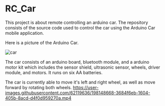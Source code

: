 # RC_Car

This project is about remote controlling an arduino car.
The repository consists of the source code used to control the car using the Arduino Car mobile application.

Here is a picture of the Arduino Car. 

![car](https://user-images.githubusercontent.com/62119636/198149432-5438aca7-51e3-4dd8-a316-e84a6e55cacc.jpg)

The car consists of an arduino board, bluetooth module, and a arduino motor kit which includes the sensor shield, ultrasonic sensor, wheels, driver module, and motors. It runs on six AA batteries.

The car is currently able to move it's left and right wheel, as well as move forward by rotating both wheels.
https://user-images.githubusercontent.com/62119636/198148668-3684f6eb-1604-405b-8acd-d4f0d959270a.mp4

